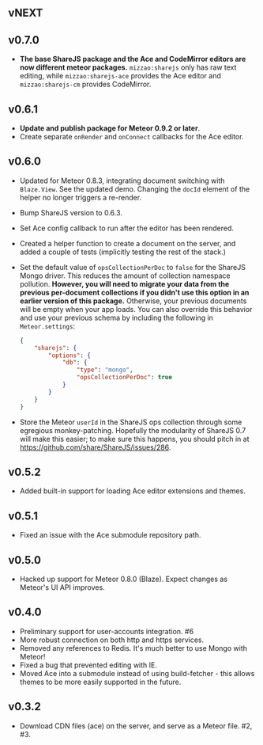 ## vNEXT

## v0.7.0

* **The base ShareJS package and the Ace and CodeMirror editors are now different meteor packages.** `mizzao:sharejs` only has raw text editing, while `mizzao:sharejs-ace` provides the Ace editor and `mizzao:sharejs-cm` provides CodeMirror.  

## v0.6.1 

* **Update and publish package for Meteor 0.9.2 or later**.
* Create separate `onRender` and `onConnect` callbacks for the Ace editor.

## v0.6.0

* Updated for Meteor 0.8.3, integrating document switching with `Blaze.View`. See the updated demo. Changing the `docId` element of the helper no longer triggers a re-render.
* Bump ShareJS version to 0.6.3.
* Set Ace config callback to run after the editor has been rendered.
* Created a helper function to create a document on the server, and added a couple of tests (implicitly testing the rest of the stack.)
* Set the default value of `opsCollectionPerDoc` to `false` for the ShareJS Mongo driver. This reduces the amount of collection namespace pollution. **However, you will need to migrate your data from the previous per-document collections if you didn't use this option in an earlier version of this package.** Otherwise, your previous documents will be empty when your app loads. You can also override this behavior and use your previous schema by including the following in `Meteor.settings`:

    ```json
    {
        "sharejs": {
            "options": {
                "db": {
                    "type": "mongo",
                    "opsCollectionPerDoc": true
                }
            }
        }
    }
    ```
* Store the Meteor `userId` in the ShareJS ops collection through some egregious monkey-patching. Hopefully the modularity of ShareJS 0.7 will make this easier; to make sure this happens, you should pitch in at https://github.com/share/ShareJS/issues/286.

## v0.5.2

* Added built-in support for loading Ace editor extensions and themes.

## v0.5.1

* Fixed an issue with the Ace submodule repository path.

## v0.5.0

* Hacked up support for Meteor 0.8.0 (Blaze). Expect changes as Meteor's UI API improves.

## v0.4.0

* Preliminary support for user-accounts integration. #6
* More robust connection on both http and https services.
* Removed any references to Redis. It's much better to use Mongo with Meteor!
* Fixed a bug that prevented editing with IE.
* Moved Ace into a submodule instead of using build-fetcher - this allows themes to be more easily supported in the future.

## v0.3.2

* Download CDN files (ace) on the server, and serve as a Meteor file. #2, #3.
